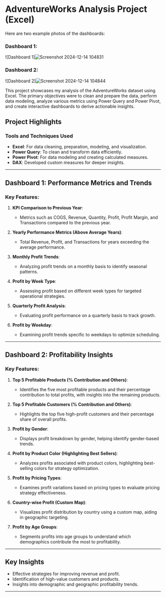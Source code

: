 # AdventureWorks Analysis Project (Excel)

Here are two example photos of the dashboards:

### Dashboard 1:
![Dashboard 1]![Screenshot 2024-12-14 104831](https://github.com/user-attachments/assets/ad8a2c99-3d47-4262-9050-16d984e4e5fb)


### Dashboard 2:
![Dashboard 2]![Screenshot 2024-12-14 104844](https://github.com/user-attachments/assets/f51a1969-6a31-4725-9899-d35782235f75)


This project showcases my analysis of the AdventureWorks dataset using Excel. The primary objectives were to clean and prepare the data, perform data modeling, analyze various metrics using Power Query and Power Pivot, and create interactive dashboards to derive actionable insights.

## Project Highlights

### Tools and Techniques Used
- **Excel**: For data cleaning, preparation, modeling, and visualization.
- **Power Query**: To clean and transform data efficiently.
- **Power Pivot**: For data modeling and creating calculated measures.
- **DAX**: Developed custom measures for deeper insights.

---

## Dashboard 1: Performance Metrics and Trends

### Key Features:
1. **KPI Comparison to Previous Year**:
   - Metrics such as COGS, Revenue, Quantity, Profit, Profit Margin, and Transactions compared to the previous year.

2. **Yearly Performance Metrics (Above Average Years)**:
   - Total Revenue, Profit, and Transactions for years exceeding the average performance.

3. **Monthly Profit Trends**:
   - Analyzing profit trends on a monthly basis to identify seasonal patterns.

4. **Profit by Week Type**:
   - Assessing profit based on different week types for targeted operational strategies.

5. **Quarterly Profit Analysis**:
   - Evaluating profit performance on a quarterly basis to track growth.

6. **Profit by Weekday**:
   - Examining profit trends specific to weekdays to optimize scheduling.

---

## Dashboard 2: Profitability Insights

### Key Features:
1. **Top 5 Profitable Products (% Contribution and Others)**:
   - Identifies the five most profitable products and their percentage contribution to total profits, with insights into the remaining products.

2. **Top 5 Profitable Customers (% Contribution and Others)**:
   - Highlights the top five high-profit customers and their percentage share of overall profits.

3. **Profit by Gender**:
   - Displays profit breakdown by gender, helping identify gender-based trends.

4. **Profit by Product Color (Highlighting Best Sellers)**:
   - Analyzes profits associated with product colors, highlighting best-selling colors for strategy optimization.

5. **Profit by Pricing Types**:
   - Examines profit variations based on pricing types to evaluate pricing strategy effectiveness.

6. **Country-wise Profit (Custom Map)**:
   - Visualizes profit distribution by country using a custom map, aiding in geographic targeting.

7. **Profit by Age Groups**:
   - Segments profits into age groups to understand which demographics contribute the most to profitability.

---

## Key Insights
- Effective strategies for improving revenue and profit.
- Identification of high-value customers and products.
- Insights into demographic and geographic profitability trends.

---

